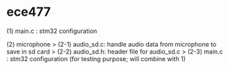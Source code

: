 # ece477

(1) main.c : stm32 configuration

(2) microphone 
    > (2-1) audio_sd.c: handle audio data from microphone to save in sd card
    > (2-2) audio_sd.h: header file for audio_sd.c
    > (2-3) main.c : stm32 configuration (for testing purpose; will combine with 1)

